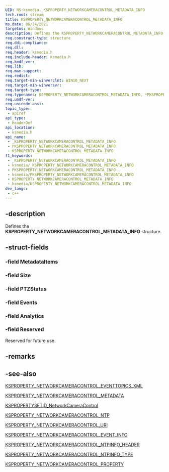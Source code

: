 ```yaml
---
UID: NS:ksmedia._KSPROPERTY_NETWORKCAMERACONTROL_METADATA_INFO
tech.root: stream
title: KSPROPERTY_NETWORKCAMERACONTROL_METADATA_INFO
ms.date: 06/24/2021
targetos: Windows
description: Defines the KSPROPERTY_NETWORKCAMERACONTROL_METADATA_INFO structure.
req.construct-type: structure
req.ddi-compliance: 
req.dll: 
req.header: ksmedia.h
req.include-header: Ksmedia.h
req.kmdf-ver: 
req.lib: 
req.max-support: 
req.redist: 
req.target-min-winverclnt: WIN10_NEXT
req.target-min-winversvr:
req.target-type: 
req.typenames: KSPROPERTY_NETWORKCAMERACONTROL_METADATA_INFO, *PKSPROPERTY_NETWORKCAMERACONTROL_METADATA_INFO
req.umdf-ver: 
req.unicode-ansi: 
topic_type:
 - apiref
api_type:
 - HeaderDef
api_location:
 - ksmedia.h
api_name:
 - _KSPROPERTY_NETWORKCAMERACONTROL_METADATA_INFO
 - PKSPROPERTY_NETWORKCAMERACONTROL_METADATA_INFO
 - KSPROPERTY_NETWORKCAMERACONTROL_METADATA_INFO
f1_keywords:
 - _KSPROPERTY_NETWORKCAMERACONTROL_METADATA_INFO
 - ksmedia/_KSPROPERTY_NETWORKCAMERACONTROL_METADATA_INFO
 - PKSPROPERTY_NETWORKCAMERACONTROL_METADATA_INFO
 - ksmedia/PKSPROPERTY_NETWORKCAMERACONTROL_METADATA_INFO
 - KSPROPERTY_NETWORKCAMERACONTROL_METADATA_INFO
 - ksmedia/KSPROPERTY_NETWORKCAMERACONTROL_METADATA_INFO
dev_langs:
 - c++
---
```


## -description

Defines the **KSPROPERTY_NETWORKCAMERACONTROL_METADATA_INFO** structure.

## -struct-fields

### -field MetadataItems

### -field Size

### -field PTZStatus

### -field Events

### -field Analytics

### -field Reserved

Reserved for future use.

## -remarks

## -see-also

[KSPROPERTY_NETWORKCAMERACONTROL_EVENTTOPICS_XML](/windows-hardware/drivers/stream/ksproperty-networkcameracontrol-eventtopics-xml)

[KSPROPERTY_NETWORKCAMERACONTROL_METADATA](/windows-hardware/drivers/stream/ksproperty-networkcameracontrol-metadata)

[KSPROPERTYSETID_NetworkCameraControl](/windows-hardware/drivers/stream/kspropertysetid-networkcameracontrol)

[KSPROPERTY_NETWORKCAMERACONTROL_NTP](/windows-hardware/drivers/stream/ksproperty-networkcameracontrol-ntp)

[KSPROPERTY_NETWORKCAMERACONTROL_URI](/windows-hardware/drivers/stream/ksproperty-networkcameracontrol-uri)

[KSPROPERTY_NETWORKCAMERACONTROL_EVENT_INFO](ns-ksmedia-ksproperty_networkcameracontrol_event_info.md)

[KSPROPERTY_NETWORKCAMERACONTROL_NTPINFO_HEADER](ns-ksmedia-ksproperty_networkcameracontrol_ntpinfo_header.md)

[KSPROPERTY_NETWORKCAMERACONTROL_NTPINFO_TYPE](ne-ksmedia-ksproperty_networkcameracontrol_ntpinfo_type.md)

[KSPROPERTY_NETWORKCAMERACONTROL_PROPERTY](ne-ksmedia-ksproperty_networkcameracontrol_property.md)
